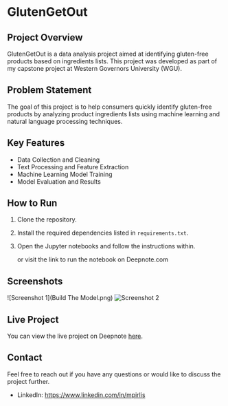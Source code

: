 # GlutenGetOut

## Project Overview

GlutenGetOut is a data analysis project aimed at identifying gluten-free products based on ingredients lists. This project was developed as part of my capstone project at Western Governors University (WGU).

## Problem Statement

The goal of this project is to help consumers quickly identify gluten-free products by analyzing product ingredients lists using machine learning and natural language processing techniques.

## Key Features

- Data Collection and Cleaning
- Text Processing and Feature Extraction
- Machine Learning Model Training
- Model Evaluation and Results

## How to Run

1. Clone the repository.
2. Install the required dependencies listed in `requirements.txt`.
3. Open the Jupyter notebooks and follow the instructions within.

   or visit the link to run the notebook on Deepnote.com

## Screenshots

![Screenshot 1](Build The Model.png)
![Screenshot 2](link-to-screenshot-2)

## Live Project

You can view the live project on Deepnote [here](https://deepnote.com/app/zerogravity/GlutenGetOut-e4210be9-12e1-4925-b3c1-2b6fa04f9608).

## Contact

Feel free to reach out if you have any questions or would like to discuss the project further.

- LinkedIn: https://www.linkedin.com/in/mpirlis
